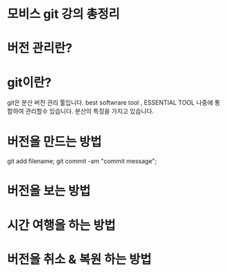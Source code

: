 # 모비스 git 강의 총정리

# 버전 관리란?

# git이란?
git은 분산 버전 관리 툴입니다. best softwrare tool , ESSENTIAL TOOL
나중에 통합하여 관리할수 있습니다. 분산의 특징을 가지고 있습니다. 

# 버전을 만드는 방법
git add filename; git commit -am "commit message";

# 버전을 보는 방법 

# 시간 여행을 하는 방법 

# 버전을 취소 & 복원 하는 방법
